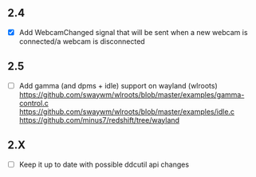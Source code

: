 ## 2.4
- [x] Add WebcamChanged signal that will be sent when a new webcam is connected/a webcam is disconnected

## 2.5
- [ ] Add gamma (and dpms + idle) support on wayland (wlroots)
https://github.com/swaywm/wlroots/blob/master/examples/gamma-control.c
https://github.com/swaywm/wlroots/blob/master/examples/idle.c
https://github.com/minus7/redshift/tree/wayland

## 2.X

- [ ] Keep it up to date with possible ddcutil api changes

